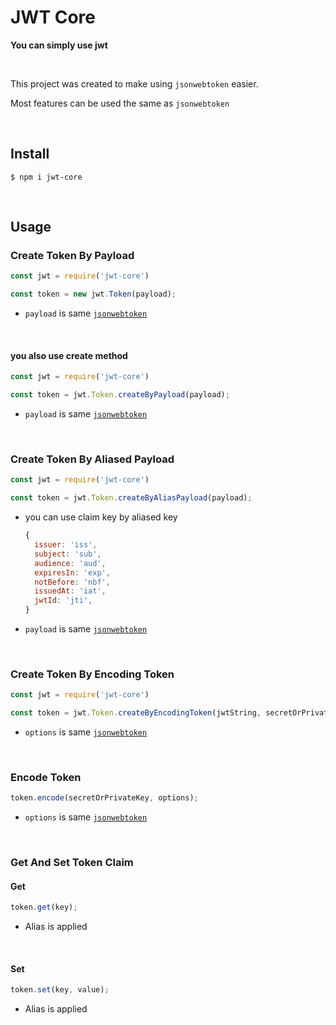# JWT Core

**You can simply use jwt**

​    

This project was created to make using `jsonwebtoken` easier.

Most features can be used the same as `jsonwebtoken`

​    

## Install

```shell
$ npm i jwt-core
```

​    

## Usage

### Create Token By Payload

```js
const jwt = require('jwt-core')

const token = new jwt.Token(payload);
```

- `payload` is same [`jsonwebtoken`](https://www.npmjs.com/package/jsonwebtoken#jwtsignpayload-secretorprivatekey-options-callback)

​    

#### you also use create method

```js
const jwt = require('jwt-core')

const token = jwt.Token.createByPayload(payload);
```

- `payload` is same [`jsonwebtoken`](https://www.npmjs.com/package/jsonwebtoken#jwtsignpayload-secretorprivatekey-options-callback)

​    

### Create Token By Aliased Payload

```js
const jwt = require('jwt-core')

const token = jwt.Token.createByAliasPayload(payload);
```

- you can use claim key by aliased key

  ```js
  {
    issuer: 'iss',
    subject: 'sub',
    audience: 'aud',
    expiresIn: 'exp',
    notBefore: 'nbf',
    issuedAt: 'iat',
    jwtId: 'jti',
  }
  ```

- `payload` is same [`jsonwebtoken`](https://www.npmjs.com/package/jsonwebtoken#jwtsignpayload-secretorprivatekey-options-callback)

​    

### Create Token By Encoding Token

```js
const jwt = require('jwt-core')

const token = jwt.Token.createByEncodingToken(jwtString, secretOrPrivateKey, options);
```

- `options` is same [`jsonwebtoken`](https://www.npmjs.com/package/jsonwebtoken#jwtverifytoken-secretorpublickey-options-callback)

​    

### Encode Token

```js
token.encode(secretOrPrivateKey, options);
```

- `options` is same [`jsonwebtoken`](https://www.npmjs.com/package/jsonwebtoken#jwtsignpayload-secretorprivatekey-options-callback)

​    

### Get And Set Token Claim

#### Get

```js
token.get(key);
```

- Alias is applied

​    

#### Set

```js
token.set(key, value);
```

- Alias is applied
